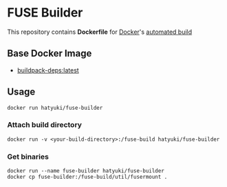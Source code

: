 # FUSE Builder
This repository contains **Dockerfile** for [Docker](https://www.docker.com/)'s [automated build](https://registry.hub.docker.com/u/hatyuki/fuse-builder/)

## Base Docker Image
- [buildpack-deps:latest](https://hub.docker.com/_/buildpack-deps/)


## Usage

    docker run hatyuki/fuse-builder


### Attach build directory

    docker run -v <your-build-directory>:/fuse-build hatyuki/fuse-builder

### Get binaries

    docker run --name fuse-builder hatyuki/fuse-builder
    docker cp fuse-builder:/fuse-build/util/fusermount .
